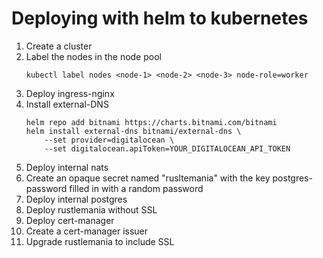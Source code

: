 # Deploying with helm to kubernetes

1. Create a cluster
1. Label the nodes in the node pool
    ```
    kubectl label nodes <node-1> <node-2> <node-3> node-role=worker
    ```
1. Deploy ingress-nginx
1. Install external-DNS
    ```
    helm repo add bitnami https://charts.bitnami.com/bitnami
    helm install external-dns bitnami/external-dns \
        --set provider=digitalocean \
        --set digitalocean.apiToken=YOUR_DIGITALOCEAN_API_TOKEN
    ```
1. Deploy internal nats
1. Create an opaque secret named "rusltemania" with the key postgres-password filled in with a random password
1. Deploy internal postgres
1. Deploy rustlemania without SSL
1. Deploy cert-manager
1. Create a cert-manager issuer
1. Upgrade rustlemania to include SSL
